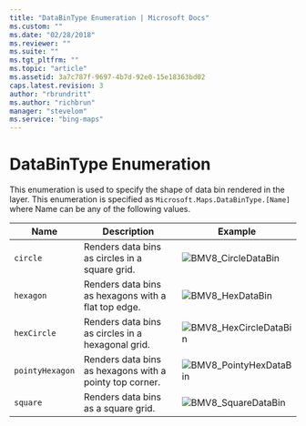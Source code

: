 ```yaml
---
title: "DataBinType Enumeration | Microsoft Docs"
ms.custom: ""
ms.date: "02/28/2018"
ms.reviewer: ""
ms.suite: ""
ms.tgt_pltfrm: ""
ms.topic: "article"
ms.assetid: 3a7c787f-9697-4b7d-92e0-15e18363bd02
caps.latest.revision: 3
author: "rbrundritt"
ms.author: "richbrun"
manager: "stevelom"
ms.service: "bing-maps"
---
```

# DataBinType Enumeration
This enumeration is used to specify the shape of data bin rendered in the layer. This enumeration is specified as `Microsoft.Maps.DataBinType.[Name]` where Name can be any of the following values.

| Name          | Description                                             | Example |
|---------------|---------------------------------------------------------|---------|
| `circle`        | Renders data bins as circles in a square grid.          | ![BMV8_CircleDataBin](..//media/bmv8-circledatabin.PNG) |
| `hexagon`       | Renders data bins as hexagons with a flat top edge.     | ![BMV8_HexDataBin](..//media/bmv8-hexdatabin.PNG)
| `hexCircle`     | Renders data bins as circles in a hexagonal grid.       | ![BMV8_HexCircleDataBin](..//media/bmv8-hexcircledatabin.PNG) |
| `pointyHexagon` | Renders data bins as hexagons with a pointy top corner. | ![BMV8_PointyHexDataBin](..//media/bmv8-pointyhexdatabin.PNG) |
| `square`        | Renders data bins as a square grid.                     | ![BMV8_SquareDataBin](..//media/bmv8-squaredatabin.PNG) |